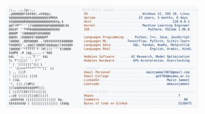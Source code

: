 <picture>
  <source srcset="https://raw.githubusercontent.com/mmazinjameel/mmazinjameel/main/dark_mode.svg?v=1744387945" media="(prefers-color-scheme: dark)">
  <img src="https://raw.githubusercontent.com/mmazinjameel/mmazinjameel/main/light_mode.svg?v=1744387945">
</picture>
